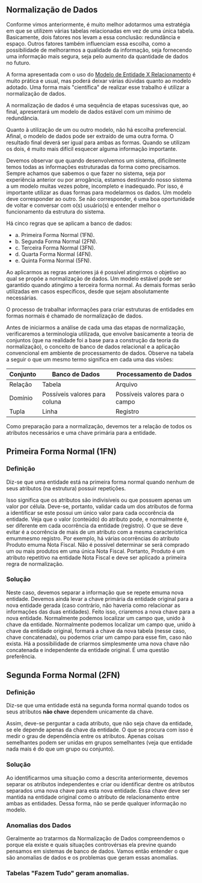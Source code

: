 ## Normalização de Dados
Conforme vimos anteriormente, é muito melhor adotarmos uma estratégia em que se utilizem várias tabelas relacionadas em vez de uma única tabela. Basicamente, dois fatores nos levam a essa conclusão: redundância e espaço. Outros fatores também influenciam essa escolha, como a possibilidade de melhorarmos a qualidade da informação, seja fornecendo uma informação mais segura, seja pelo aumento da quantidade de dados no futuro. 

A forma apresentada com o uso do [Modelo de Entidade X Relacionamento](https://github.com/eduardowgmendes/mysql-studies/blob/master/chapter/00-conceitos-e-modelagem-de-dados.md#abordagem-relacional-o-modelo-de-entidade-x-relacionamento) é muito prática e usual, mas poderá deixar várias dúvidas quanto ao modelo adotado. Uma forma mais "científica" de realizar esse trabalho é utilizar a normalização de dados. 

A normalização de dados é uma sequência de etapas sucessivas que, ao final, apresentará um modelo de dados estável com um mínimo de redundância. 

Quanto à utilização de um ou outro modelo, não há escolha preferencial. Afinal, o modelo de dados pode ser extraído de uma outra forma. O resultado final deverá ser igual para ambas as formas. Quando se utilizam os dois, é muito mais difícil esquecer alguma informação importante. 

Devemos observar que quando desenvolvemos um sistema, dificilmente temos todas as informações estruturadas da forma como precisamos. Sempre achamos que sabemos o que fazer no sistema, seja por experiência anterior ou por arrogância, estamos destinando nosso sistema a um modelo muitas vezes pobre, incompleto e inadequado. Por isso, é importante utilizar as duas formas para modelarmos os dados. Um modelo deve corresponder ao outro. Se não corresponder, é uma boa oportunidade de voltar e conversar com o(s) usuário(s) e entender melhor o funcionamento da estrutura do sistema.

Há cinco regras que se aplicam a banco de dados: 

* a. Primeira Forma Normal (1FN).
* b. Segunda Forma Normal (2FN).
* c. Terceira Forma Normal (3FN).
* d. Quarta Forma Normal (4FN).
* e. Quinta Forma Normal (5FN).

Ao aplicarmos as regras anteriores já é possível atingirmos o objetivo ao qual se propõe a normalização de dados. Um modelo estável pode ser garantido quando atingimo a terceira forma normal. As demais formas serão utilizadas em casos específicos, desde que sejam absolutamente necessárias. 

O processo de trabalhar informações para criar estruturas de entidades em formas normais é chamado de normalização de dados. 

Antes de iniciarmos a análise de cada uma das etapas de normalização, verificaremos a terminologia utilizada, que envolve basicamente a teoria de conjuntos (que na realidade foi a base para a construção da teoria da normalização), o conceito de banco de dados relacional e a aplicação convencional em ambiente de processamento de dados. Observe na tabela a seguir o que um mesmo termo significa em cada uma das visões: 

| Conjunto | Banco de Dados | Processamento de Dados | 
|----------|----------------|------------------------|
| Relação  | Tabela         | Arquivo                |
| Domínio  | Possíveis valores para coluna | Possíveis valores para o campo | 
| Tupla    | Linha          | Registro |

Como preparação para a normalização, devemos ter a relação de todos os atributos necessários e uma chave primária para a entidade.

## Primeira Forma Normal (1FN)
### Definição 
Diz-se que uma entidade está na primeira forma normal quando nenhum de seus atributos (na estrutura) possuir repetições. 

Isso significa que os atributos são indivisíveis ou que possuem apenas um valor por célula. Deve-se, portanto, validar cada um dos atributos de forma a identificar se este possui um único valor para cada occorência da entidade. Veja que o valor (conteúdo) do atributo pode, e normalmente é, ser diferente em cada ocorrência da entidade (registro). O que se deve evitar é a ocorrência de mais de um atributo com a mesma característica emummesmo registro. Por exemplo, há várias ocorrências do atributo Produto emuma Nota Fiscal. Não é possível determinar se será comprado um ou mais produtos em uma única Nota Fiscal. Portanto, Produto é um atributo repetitivo na entidade Nota Fiscal e deve ser aplicado a primeira regra de normalização.

### Solução 
Neste caso, devemos separar a informação que se repete emuma nova entidade. Devemos ainda levar a chave primária da entidade original para a nova entidade gerada (caso contrário, não haveria como relacionar as informações das duas entidades). Feito isso, criaremos a nova chave para a nova entidade. Normalmente podemos localizar um campo que, unido à chave da entidade. Normalmente podemos localizar um campo que, unido à chave da entidade original, formará a chave da nova tabela (nesse caso, chave concatenada), ou podemos criar um campo para esse fim, caso não exista. Há a possibilidade de criarmos simplesmente uma nova chave não concatenada e independente da entidade original. É uma questão preferência.    

## Segunda Forma Normal (2FN)
### Definição 
Diz-se que uma entidade está na segunda forma normal quando todos os seus atributos **não chave** dependem unicamente da chave. 

Assim, deve-se perguntar a cada atributo, que não seja chave da entidade, se ele depende apenas da chave da entidade. O que se procura com isso é medir o grau de dependência entre os atributos. Apenas coisas semelhantes podem ser unidas em grupos semelhantes (veja que entidade nada mais é do que um grupo ou conjunto).

### Solução
Ao identificarmos uma situação como a descrita anteriormente, devemos separar os atributos independentes e criar ou identificar dentre os atributos separados uma nova chave para esta nova entidade. Essa chave deve ser mantida na entidade original como o atributo de relacionamento entre ambas as entidades. Dessa forma, não se perde qualquer informação no modelo.      

### Anomalias dos Dados 
Geralmente ao tratarmos da Normalização de Dados compreendemos o porque ela existe e quais situações controvérsas ela previne quando pensamos em sistemas de banco de dados. Vamos então entender o que são anomalias de dados e os problemas que geram essas anomalias. 

### Tabelas "Fazem Tudo" geram anomalias.     
